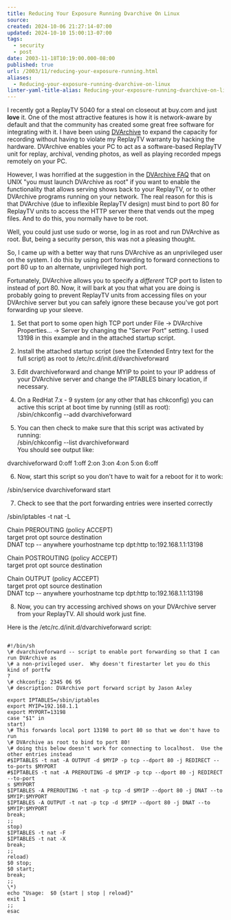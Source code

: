 ```yaml
---
title: Reducing Your Exposure Running Dvarchive On Linux
source: 
created: 2024-10-06 21:27:14-07:00
updated: 2024-10-10 15:00:13-07:00
tags:
  - security
  - post
date: 2003-11-18T10:19:00.000-08:00
published: true
url: /2003/11/reducing-your-exposure-running.html
aliases:
  - Reducing-your-exposure-running-dvarchive-on-linux
linter-yaml-title-alias: Reducing-your-exposure-running-dvarchive-on-linux
---
```



I recently got a ReplayTV 5040 for a steal on closeout at buy.com and just **love** it. One of the most attractive features is how it is network-aware by default and that the community has created some great free software for integrating with it. I have been using [DVArchive](http://dvarchive.sourceforge.net) to expand the capacity for recording without having to violate my ReplayTV warranty by hacking the hardware. DVArchive enables your PC to act as a software-based ReplayTV unit for replay, archival, vending photos, as well as playing recorded mpegs remotely on your PC.  
  
However, I was horrified at the suggestion in the [DVArchive FAQ](http://dvarchive.sourceforge.net/dvarchive_faqs/installFAQs_1.shtml) that on UNIX "you must launch DVArchive as root" if you want to enable the functionality that allows serving shows back to your ReplayTV, or to other DVArchive programs running on your network. The real reason for this is that DVArchive (due to inflexible ReplayTV design) must bind to port 80 for ReplayTV units to access the HTTP server there that vends out the mpeg files. And to do this, you normally have to be root.  
  
Well, you could just use sudo or worse, log in as root and run DVArchive as root. But, being a security person, this was not a pleasing thought.  
  
So, I came up with a better way that runs DVArchive as an unprivileged user on the system. I do this by using port forwarding to forward connections to port 80 up to an alternate, unprivileged high port.  
  
Fortunately, DVArchive allows you to specify a _different_ TCP port to listen to instead of port 80. Now, it will bark at you that what you are doing is probably going to prevent ReplayTV units from accessing files on your DVArchive server but you can safely ignore these because you've got port forwarding up your sleeve.  
  
1) Set that port to some open high TCP port under File -> DVArchive Properties... -> Server by changing the "Server Port" setting. I used 13198 in this example and in the attached startup script.  
  
2) Install the attached startup script (see the Extended Entry text for the full script) as root to /etc/rc.d/init.d/dvarchiveforward  
  
3) Edit dvarchiveforward and change MYIP to point to your IP address of your DVArchive server and change the IPTABLES binary location, if necessary.  
  
4) On a RedHat 7.x - 9 system (or any other that has chkconfig) you can active this script at boot time by running (still as root):  
/sbin/chkconfig --add dvarchiveforward  
  
5) You can then check to make sure that this script was activated by running:  
/sbin/chkconfig --list dvarchiveforward  
You should see output like:  
  
dvarchiveforward 0:off 1:off 2:on 3:on 4:on 5:on 6:off  
  
6) Now, start this script so you don't have to wait for a reboot for it to work:  
  
/sbin/service dvarchiveforward start  
  
7) Check to see that the port forwarding entries were inserted correctly  
  
/sbin/iptables -t nat -L  
  
Chain PREROUTING (policy ACCEPT)  
target prot opt source destination  
DNAT tcp -- anywhere yourhostname tcp dpt:http to:192.168.1.1:13198  
  
Chain POSTROUTING (policy ACCEPT)  
target prot opt source destination  
  
Chain OUTPUT (policy ACCEPT)  
target prot opt source destination  
DNAT tcp -- anywhere yourhostname tcp dpt:http to:192.168.1.1:13198  
  
8) Now, you can try accessing archived shows on your DVArchive server from your ReplayTV. All should work just fine.  
  
Here is the /etc/rc.d/init.d/dvarchiveforward script:  
```
  
#!/bin/sh  
\# dvarchiveforward -- script to enable port forwarding so that I can run DVArchive as  
\# a non-privileged user.  Why doesn't firestarter let you do this kind of portfw  
?  
\# chkconfig: 2345 06 95  
\# description: DVArchive port forward script by Jason Axley  

export IPTABLES=/sbin/iptables  
export MYIP=192.168.1.1  
export MYPORT=13198  
case "$1" in  
start)  
\# This forwards local port 13198 to port 80 so that we don't have to run  
\# DVArchive as root to bind to port 80!  
\# doing this below doesn't work for connecting to localhost.  Use the other entries instead  
#$IPTABLES -t nat -A OUTPUT -d $MYIP -p tcp --dport 80 -j REDIRECT --to-ports $MYPORT  
#$IPTABLES -t nat -A PREROUTING -d $MYIP -p tcp --dport 80 -j REDIRECT --to-port  
s $MYPORT  
$IPTABLES -A PREROUTING -t nat -p tcp -d $MYIP --dport 80 -j DNAT --to $MYIP:$MYPORT  
$IPTABLES -A OUTPUT -t nat -p tcp -d $MYIP --dport 80 -j DNAT --to $MYIP:$MYPORT  
break;  
;;  
stop)  
$IPTABLES -t nat -F  
$IPTABLES -t nat -X  
break;  
;;  
reload)  
$0 stop;  
$0 start;  
break;  
;;  
\*)  
echo "Usage:  $0 {start | stop | reload}"  
exit 1  
;;  
esac  

```
